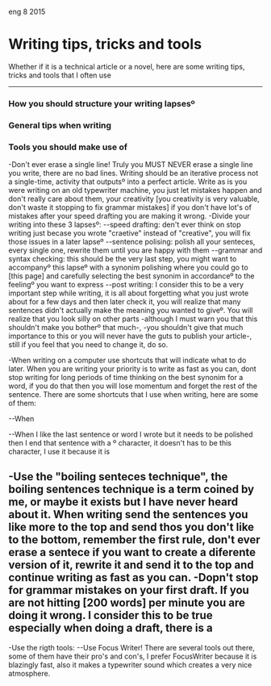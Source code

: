 <permalink>eng</permalink>
<month>8</month>
<year>2015</year>

# Writing tips, tricks and tools

Whether if it is a technical article or a novel, here are some writing tips, tricks and tools that I often use


---

### How you should structure your writing lapsesº

### General tips when writing

### Tools you should make use of

-Don't ever erase a single line! Truly you MUST NEVER erase a single line you write, there are no bad lines. Writing should be an iterative process not a single-time, activity that outputsº into a perfect article. Write as is you were writing on an old typewriter machine, you just let mistakes happen and don't really care about them, your creativity [you creativity is very valuable, don't waste it stopping to fix grammar mistakes] if you don't have lot's of mistakes after your speed drafting you are making it wrong.
-Divide your writing into these 3 lapsesº:
--speed drafting: den't ever think on stop writing just becase you wrote "craetive" instead of "creative", you will fix those issues in a later lapseº
--sentence polising: polish all your senteces, every single one, rewrite them until you are happy with them
--grammar and syntax checking: this should be the very last step, you might want to accompanyº this lapseº with a synonim polishing where you could go to [this page] and carefully selecting the best synonim in accordanceº to the feelingº you want to express
--post writing: I consider this to be a very important step while writing, it is all about forgetting what you just wrote about for a few days and then later check it, you will realize that many sentences didn't actually make the meaning you wanted to giveº. You will realize that you look silly on other parts -although I must warn you that this shouldn't make you botherº that much-, -you shouldn't give that much importance to this or you will never have the guts to publish your article-, still if you feel that you need to change it, do so.

-When writing on a computer use shortcuts that will indicate what to do later. When you are writing your priority is to write as fast as you can, dont stop writing for long periods of time thinking on the best synonim for a word, if you do that then you will lose momentum and forget the rest of the sentence. There are some shortcuts that I use when writing, here are some of them:

--When 

--When I like the last sentence or word I wrote but it needs to be polished then I end that sentence with a º character, it doesn't has to be this character, I use it because it is

-Use the "boiling senteces technique", the boiling sentences technique is a term coined by me, or maybe it exists but I have never heard about it. When writing send the sentences you like more to the top and send thos you don't like to the bottom, remember the first rule, don't ever erase a sentece if you want to create a diferente version of it, rewrite it and send it to the top and continue writing as fast as you can.
-Dopn't stop for grammar mistakes on your first draft. If you are not hitting [200 words] per minute you are doing it wrong. I consider this to be true especially when doing a draft, there is a 
-


-Use the rigth tools:
--Use Focus Writer! There are several tools out there, some of them have their pro's and con's, I prefer FocusWriter because it is blazingly fast, also it makes a typewriter sound which creates a very nice atmosphere.